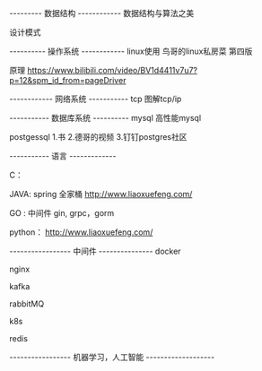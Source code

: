 
---------  数据结构 ------------
数据结构与算法之美

设计模式

---------- 操作系统  ------------
linux使用
鸟哥的linux私房菜 第四版

原理
https://www.bilibili.com/video/BV1d4411v7u7?p=12&spm_id_from=pageDriver


------------ 网络系统 -----------
tcp
图解tcp/ip

-----------  数据库系统 ----------
mysql
高性能mysql

postgessql
 1.书
 2.德哥的视频
 3.钉钉postgres社区

-----------  语言 -------------

C：

JAVA: spring 全家桶
http://www.liaoxuefeng.com/

GO :  中间件 gin, grpc，gorm

python：
http://www.liaoxuefeng.com/

----------------- 中间件 ---------------
docker

nginx

kafka

rabbitMQ

k8s

redis

-----------------  机器学习，人工智能 -------------------

